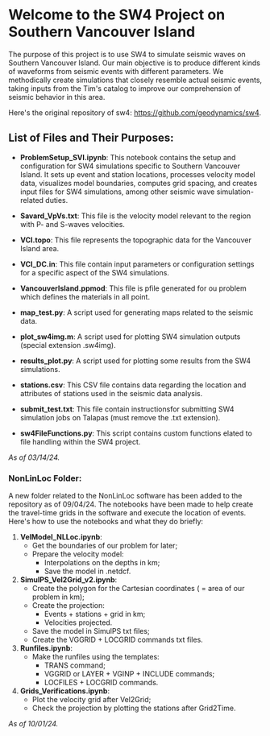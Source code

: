 ﻿# Welcome to the SW4 Project on Southern Vancouver Island

The purpose of this project is to use SW4 to simulate seismic waves on Southern Vancouver Island. Our main objective is to produce different kinds of waveforms from seismic events with different parameters. We methodically create simulations that closely resemble actual seismic events, taking inputs from the Tim's catalog to improve our comprehension of seismic behavior in this area.

Here's the original repository of sw4: https://github.com/geodynamics/sw4.

## List of Files and Their Purposes:

- **ProblemSetup_SVI.ipynb**: This notebook contains the setup and configuration for SW4 simulations specific to Southern Vancouver Island. It sets up event and station locations, processes velocity model data, visualizes model boundaries, computes grid spacing, and creates input files for SW4 simulations, among other seismic wave simulation-related duties.

- **Savard_VpVs.txt**: This file is the velocity model relevant to the region with P- and S-waves velocities.

- **VCI.topo**: This file represents the topographic data for the Vancouver Island area.

- **VCI_DC.in**: This file contain input parameters or configuration settings for a specific aspect of the SW4 simulations.

- **VancouverIsland.ppmod**: This file is pfile generated for ou problem which defines the materials in all point.

- **map_test.py**: A script used for generating maps related to the seismic data.

- **plot_sw4img.m**: A script used for plotting SW4 simulation outputs (special extension .sw4img).

- **results_plot.py**: A script used for plotting some results from the SW4 simulations.

- **stations.csv**: This CSV file contains data regarding the location and attributes of stations used in the seismic data analysis.

- **submit_test.txt**: This file contain instructionsfor submitting SW4 simulation jobs on Talapas (must remove the .txt extension).

- **sw4FileFunctions.py**: This script contains custom functions elated to file handling within the SW4 project.

*As of 03/14/24.*

### NonLinLoc Folder:

A new folder related to the NonLinLoc software has been added to the repository as of 09/04/24. The notebooks have been made to help create the travel-time grids in the software and execute the location of events. Here's how to use the notebooks and what they do briefly:

1. **VelModel_NLLoc.ipynb**:
   - Get the boundaries of our problem for later;
   - Prepare the velocity model:
	   - Interpolations on the depths in km;
	   - Save the model in .netdcf. 
2. **SimulPS_Vel2Grid_v2.ipynb**:
   - Create the polygon for the Cartesian coordinates ( = area of our problem in km);
   - Create the projection:
	   - Events + stations + grid in km;
	   - Velocities projected.
   - Save the model in SimulPS txt files;
   - Create the VGGRID + LOCGRID commands txt files.
3. **Runfiles.ipynb**:
   - Make the runfiles using the templates:
	   - TRANS command;
	   - VGGRID or LAYER + VGINP + INCLUDE commands;
	   - LOCFILES + LOCGRID commands.
4. **Grids_Verifications.ipynb**:
   - Plot the velocity grid after Vel2Grid;
   - Check the projection by plotting the stations after Grid2Time.

*As of 10/01/24.*
